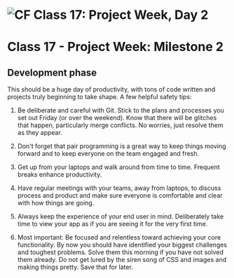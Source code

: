 ![CF](https://i.imgur.com/7v5ASc8.png)  Class 17: Project Week, Day 2
=======

# Class 17 -  Project Week: Milestone 2
## Development phase

This should be a huge day of productivity, with tons of code written and projects truly beginning to take shape. A few helpful safety tips:

 1. Be deliberate and careful with Git. Stick to the plans and processes you set out Friday (or over the weekend). Know that there will be glitches that happen, particularly merge conflicts. No worries, just resolve them as they appear.

 2. Don't forget that pair programming is a great way to keep things moving forward and to keep everyone on the team engaged and fresh.

 3. Get up from your laptops and walk around from time to time.  Frequent breaks enhance productivity.

 4. Have regular meetings with your teams, away from laptops, to discuss process and product and make sure everyone is comfortable and clear with how things are going.

 5. Always keep the experience of your end user in mind. Deliberately take time to view your app as if you are seeing it for the very first time.

6. Most important: Be focused and relentless toward achieving your core functionality. By now you should have identified your biggest challenges and toughest problems. Solve them this morning if you have not solved them already. Do not get lured by the siren song of CSS and images and making things pretty. Save that for later.
